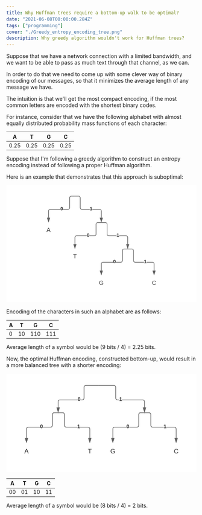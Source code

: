 ```yaml
---
title: Why Huffman trees require a bottom-up walk to be optimal?
date: "2021-06-08T00:00:00.284Z"
tags: ["programming"]
cover: "./Greedy_entropy_encoding_tree.png"
description: Why greedy algorithm wouldn't work for Huffman trees?
---
```


Suppose that we have a network connection with a limited bandwidth, and we want to be able to pass as much text through that channel, as we can.

In order to do that we need to come up with some clever way of binary encoding of our messages, so that it minimizes the average length of any message we have. 

The intuition is that we'll get the most compact encoding, if the most common letters are encoded with the shortest binary codes.

For instance, consider that we have the following alphabet with almost equally distributed probability mass functions of each character:

|  A  |  T  |  G  |  C  |
| --- | --- | --- | --- |
| 0.25| 0.25| 0.25| 0.25|

Suppose that I'm following a greedy algorithm to construct an entropy encoding instead of following a proper Huffman algorithm.

Here is an example that demonstrates that this approach is suboptimal:

![Greedy entropy encoding tree](./Greedy_entropy_encoding_tree.png)

Encoding of the characters in such an alphabet are as follows:

|  A  |  T  |  G  |  C  |
| --- | --- | --- | --- |
| 0   | 10  |  110|  111|

Average length of a symbol would be (9 bits / 4) = 2.25 bits.

Now, the optimal Huffman encoding, constructed bottom-up, would result in a more balanced tree with a shorter encoding: 

![Huffman encoding](./Huffman_encoding.png)

|  A  |  T  |  G  |  C  |
| --- | --- | --- | --- |
| 00  | 01  | 10  | 11  |

Average length of a symbol would be (8 bits / 4) = 2 bits.